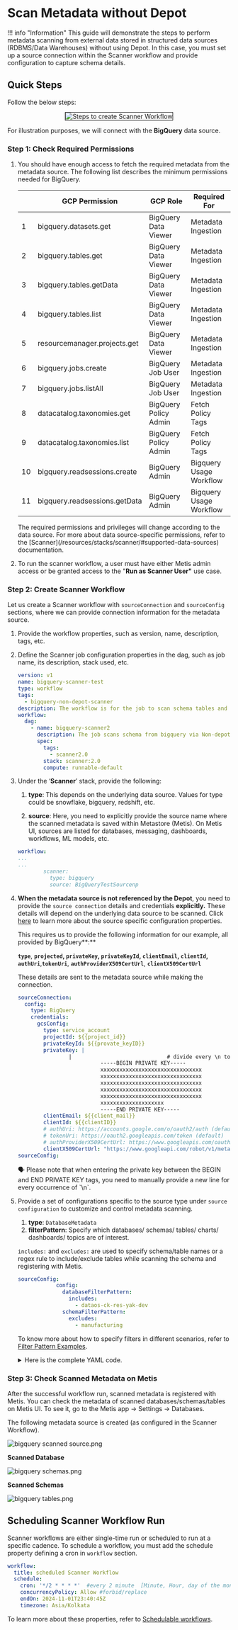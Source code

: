 # Scan Metadata without Depot

!!! info "Information"
    This guide will demonstrate the steps to perform metadata scanning from external data stored in structured data sources (RDBMS/Data Warehouses) without using Depot. In this case, you must set up a source connection within the Scanner workflow and provide configuration to capture schema details.

## Quick Steps

Follow the below steps:

<center>
<div style="text-align: center;">
<img src="/quick_guides/scan_metadata/non_depot/3_scan_non_depot.png" alt="Steps to create Scanner Workflow" style="border: 1px solid black;">
</div>
</center>

For illustration purposes, we will connect with the **BigQuery** data source.

### **Step 1: Check Required Permissions**

1. You should have enough access to fetch the required metadata from the metadata source. The following list describes the minimum permissions needed for BigQuery.
    
    |  | GCP Permission | GCP Role | Required For |
    | --- | --- | --- | --- |
    | 1 | bigquery.datasets.get | BigQuery Data Viewer | Metadata Ingestion |
    | 2 | bigquery.tables.get | BigQuery Data Viewer | Metadata Ingestion |
    | 3 | bigquery.tables.getData | BigQuery Data Viewer | Metadata Ingestion |
    | 4 | bigquery.tables.list | BigQuery Data Viewer | Metadata Ingestion |
    | 5 | resourcemanager.projects.get | BigQuery Data Viewer | Metadata Ingestion |
    | 6 | bigquery.jobs.create | BigQuery Job User | Metadata Ingestion |
    | 7 | bigquery.jobs.listAll | BigQuery Job User | Metadata Ingestion |
    | 8 | datacatalog.taxonomies.get | BigQuery Policy Admin | Fetch Policy Tags |
    | 9 | datacatalog.taxonomies.list | BigQuery Policy Admin | Fetch Policy Tags |
    | 10 | bigquery.readsessions.create | BigQuery Admin | Bigquery Usage Workflow |
    | 11 | bigquery.readsessions.getData | BigQuery Admin | Bigquery Usage Workflow |
    
    <aside class="callout">
    The required permissions and privileges will change according to the data source. For more about data source-specific permissions, refer to the [Scanner](/resources/stacks/scanner/#supported-data-sources) documentation.
    
    </aside>
    
2. To run the scanner workflow, a user must have either Metis admin access or be granted access to the "**Run as Scanner User"** use case.

### **Step 2: Create Scanner Workflow**

Let us create a Scanner workflow with `sourceConnection` and `sourceConfig` sections, where we can provide connection information for the metadata source.

1. Provide the workflow properties, such as version, name, description, tags, etc.
2. Define the Scanner job configuration properties in the dag, such as job name, its description, stack used, etc.
    
    ```yaml
    version: v1
    name: bigquery-scanner-test
    type: workflow
    tags:
      - bigquery-non-depot-scanner
    description: The workflow is for the job to scan schema tables and register metadata
    workflow:
      dag:
        - name: bigquery-scanner2
          description: The job scans schema from bigquery via Non-depot tables and registers metadata to metis2
          spec:
            tags:
              - scanner2.0
            stack: scanner:2.0
            compute: runnable-default
    ```
    
3. Under the ‘**Scanner**’ stack, provide the following:
    
    1. **type**: This depends on the underlying data source. Values for type could be snowflake, bigquery, redshift, etc.

    2. **source**: Here, you need to explicitly provide the source name where the scanned metadata is saved within Metastore (Metis). On Metis UI, sources are listed for databases, messaging, dashboards, workflows, ML models, etc.
        
    
    ```yaml
    workflow:
    ...
    ...
            scanner:
              type: bigquery
              source: BigQueryTestSourcenp
    ```
    
4. **When the metadata source is not referenced by the Depot**, you need to provide the `source connection` details and credentials **explicitly.** These details will depend on the underlying data source to be scanned. Click [here](/resources/stacks/scanner/#supported-data-sources) to learn more about the source specific configuration properties. 

    This requires us to provide the following information for our example, all provided by BigQuery**:** 
    
    **`type`**, **`projected`, `privateKey`, `privateKeyId`, `clientEmail`, `clientId`, `authUri`**,**`tokenUri`**, **`authProviderX509CertUrl`**, **`clientX509CertUrl`**
    
    These details are sent to the metadata source while making the connection.
    
    ```yaml
    sourceConnection:
      config:
        type: BigQuery
        credentials:
          gcsConfig:
            type: service_account
            projectId: ${{project_id}}
            privateKeyId: ${{provate_keyID}}
            privateKey: |
                    |                              # divide every \n to new line  between BEGIN & END PRIVATE KEY
                              -----BEGIN PRIVATE KEY-----
                              xxxxxxxxxxxxxxxxxxxxxxxxxxxxxxxx
    						  xxxxxxxxxxxxxxxxxxxxxxxxxxxxxxxx
                              xxxxxxxxxxxxxxxxxxxxxxxxxxxxxxxx
    						  xxxxxxxxxxxxxxxxxxxxxxxxxxxxxxxx
    						  xxxxxxxxxxxxxxxxxxxxxxxxxxxxxxxx
    						  xxxxxxxxxxxxxxxxxxxx
                              -----END PRIVATE KEY-----
            clientEmail: ${{client_mail}}
            clientId: ${{clientID}}
            # authUri: https://accounts.google.com/o/oauth2/auth (default)
            # tokenUri: https://oauth2.googleapis.com/token (default)
            # authProviderX509CertUrl: https://www.googleapis.com/oauth2/v1/certs (default)
            clientX509CertUrl: "https://www.googleapi.com/robot/v1/metadata/x509/ds-demo-write%40dataos-ck-res-yak-dev.iam.gserviceaccount.com"
    sourceConfig:
    ```
    
    <aside class="callout">
    🗣 Please note that when entering the private key between the BEGIN and END PRIVATE KEY tags, you need to manually provide a new line for every occurrence of `\n`.
    
    </aside>
    
5. Provide a set of configurations specific to the source type under `source configuration` to customize and control metadata scanning. 
    1. **type**: `DatabaseMetadata`
    2. **filterPattern**: Specify which databases/ schemas/ tables/ charts/ dashboards/ topics are of interest.
    
    `includes:` and `excludes:` are used to specify schema/table names or a regex rule to include/exclude tables while scanning the schema and registering with Metis.
    
    ```yaml
    sourceConfig:
                config:
                  databaseFilterPattern:
                    includes:
                      - dataos-ck-res-yak-dev
                  schemaFilterPattern:
                    excludes:
                      - manufacturing
    ```
    To know more about how to specify filters in different scenarios, refer to [Filter Pattern Examples](/resources/stacks/scanner/creating_scanner_workflows/filter_pattern_examples/).

    <details><summary>Here is the complete YAML code.</summary>
    
    ```yaml
    version: v1
    name: bigquery-scanner-test
    type: workflow
    tags:
      - bigquery-non-depot-scanner
    description: The workflow is to scan schema tables and register metadata
    workflow:
      dag:
        - name: bigquery-scanner2
          description: The job scans schema from bigquery via Non-depot tables and registers metadata to metis2
          spec:
            tags:
              - scanner2.0
            stack: scanner:2.0
            compute: runnable-default
            stackSpec:
              type: bigquery
              source: BigQueryTestSource
              sourceConnection:
                config:
                  type: BigQuery
                  credentials:
                    gcsConfig:
                      type: service_account
                      projectId: dataos-ck-res-yak-dev
                      privateKeyId: ${{project_id}}
                      privateKey: |
                              -----BEGIN PRIVATE KEY-----
                              ${{private_key}}
                              -----END PRIVATE KEY-----
                      clientEmail: ${{client_mail}}
                      clientId: ${{client_id}}
                      authUri: https://accounts.google.com/o/oauth2/auth (default)
                      tokenUri: https://oauth2.googleapis.com/token (default)
                      authProviderX509CertUrl: https://www.googleapis.com/oauth2/v1/certs (default)
                      clientX509CertUrl: "https://www.googleapi.com/robot/v11/metadata/x509/ds-demo-writer%40dataos-ck-res-yak-dev.iam.gserviceaccount.com"
              sourceConfig:
                config:
                  databaseFilterPattern:
                    includes:
                      - dataos-ck-res-yak-dev
                  schemaFilterPattern:
                    excludes:
                      - manufacturing 
                     
    ```
    </details>

### **Step 3: Check Scanned Metadata on Metis**

After the successful workflow run, scanned metadata is registered with Metis. You can check the metadata of scanned databases/schemas/tables on Metis UI. To see it, go to the Metis app -> Settings -> Databases. 

The following metadata source is created (as configured in the Scanner Workflow).

![bigquery scanned source.png](/quick_guides/scan_metadata/non_depot/bigquery_scanned_source.png)

**Scanned Database**

![bigquery schemas.png](/quick_guides/scan_metadata/non_depot/bigquery_database.png)

**Scanned Schemas** 

![bigquery tables.png](/quick_guides/scan_metadata/non_depot/bigquery_schemas.png)

## Scheduling Scanner Workflow Run

Scanner workflows are either single-time run or scheduled to run at a specific cadence. To schedule a workflow, you must add the schedule property defining a cron in `workflow` section.
```yaml
workflow:
  title: scheduled Scanner Workflow
  schedule: 
    cron: '*/2 * * * *'  #every 2 minute  [Minute, Hour, day of the month ,month, dayoftheweek]
    concurrencyPolicy: Allow #forbid/replace
    endOn: 2024-11-01T23:40:45Z
    timezone: Asia/Kolkata
```
To learn more about these properties, refer to [Schedulable workflows](/resources/workflow/how_to_guide/scheduled_workflow/).